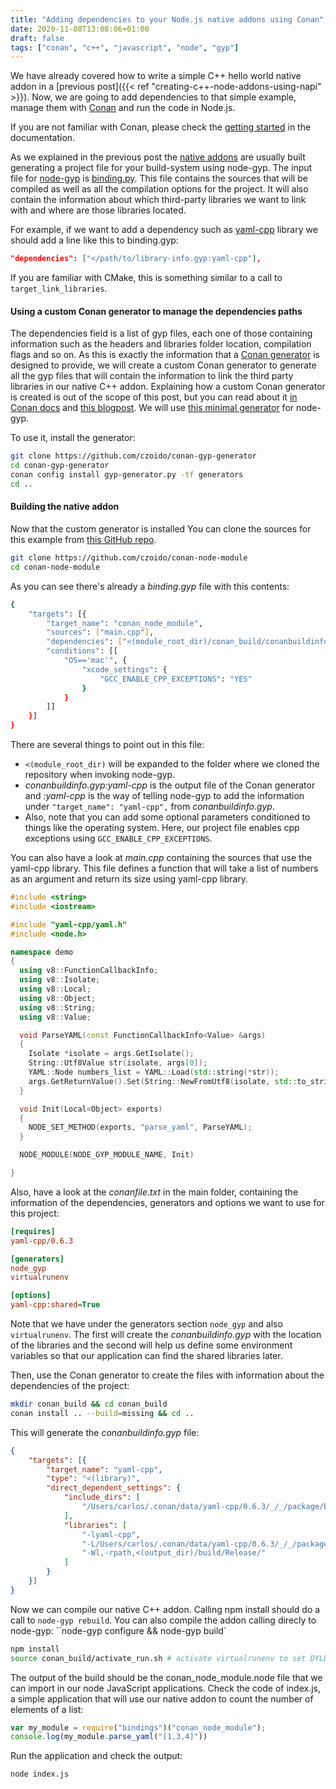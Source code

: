 ```yaml
---
title: "Adding dependencies to your Node.js native addons using Conan"
date: 2020-11-08T13:08:06+01:00
draft: false
tags: ["conan", "c++", "javascript", "node", "gyp"]
---
```


We have already covered how to write a simple C++ hello world native addon in a [previous post]({{< ref
"creating-c++-node-addons-using-napi" >}}). Now, we are going to add dependencies to that simple
example, manage them with [Conan](https://docs.conan.io/en/latest/) and run the code in Node.js.

If you are not familiar with Conan, please check the [getting
started](https://docs.conan.io/en/latest/getting_started.html) in the documentation.

As we explained in the previous post the [native addons](https://nodejs.org/api/addons.html) are
usually built generating a project file for your build-system using node-gyp. The input file for
[node-gyp](https://github.com/nodejs/node-gyp) is
[binding.py](https://github.com/nodejs/node-gyp#the-bindinggyp-file). This file contains the sources
that will be compiled as well as all the compilation options for the project. It will also contain
the information about which third-party libraries we want to link with and where are those libraries
located.

For example, if we want to add a dependency such as [yaml-cpp](https://conan.io/center/yaml-cpp)
library we should add a line like this to binding.gyp:

```json
"dependencies": ["</path/to/library-info.gyp:yaml-cpp"],
```

If you are familiar with CMake, this is something similar to a call to `target_link_libraries`.

#### Using a custom Conan generator to manage the dependencies paths

The dependencies field is a list of gyp files, each one of those containing information such as the
headers and libraries folder location, compilation flags and so on. As this is exactly the
information that a [Conan generator](https://docs.conan.io/en/latest/reference/generators.html) is
designed to provide, we will create a custom Conan generator to generate all the gyp files that will
contain the information to link the third party libraries in our native C++ addon. Explaining how a
custom Conan generator is created is out of the scope of this post, but you can read about it [in
Conan docs](https://docs.conan.io/en/latest/reference/generators/custom.html#custom-generator) and
[this
blogpost](https://blog.conan.io/2019/07/24/C++-build-systems-new-integrations-in-Conan-package-manager.html).
We will use [this minimal generator](https://github.com/czoido/conan-gyp-generator) for node-gyp.

To use it, install the generator:

```bash
git clone https://github.com/czoido/conan-gyp-generator
cd conan-gyp-generator
conan config install gyp-generator.py -tf generators
cd ..
```

#### Building the native addon

Now that the custom generator is installed You can clone the sources for this example from [this
GitHub repo](https://github.com/czoido/conan-node-module).

```bash
git clone https://github.com/czoido/conan-node-module
cd conan-node-module
```

As you can see there's already a *binding.gyp* file with this contents:

```bash
{
    "targets": [{
        "target_name": "conan_node_module",
        "sources": ["main.cpp"],
        "dependencies": ["<(module_root_dir)/conan_build/conanbuildinfo.gyp:yaml-cpp"],
        "conditions": [[
            "OS=='mac'", {
                "xcode_settings": {
                    "GCC_ENABLE_CPP_EXCEPTIONS": "YES"
                }
            }
        ]]
    }]
}
```

There are several things to point out in this file:

- `<(module_root_dir)` will be expanded to the folder where we cloned the repository when invoking
  node-gyp.
- *conanbuildinfo.gyp:yaml-cpp* is the output file of the Conan generator and *:yaml-cpp* is the way
  of telling node-gyp to add the information under `"target_name": "yaml-cpp",` from
  *conanbuildinfo.gyp*.
- Also, note that you can add some optional parameters conditioned to things like the operating
  system. Here, our project file enables cpp exceptions using `GCC_ENABLE_CPP_EXCEPTIONS`.

You can also have a look at *main.cpp* containing the sources that use the yaml-cpp library. This file
defines a function that will take a list of numbers as an argument and return its size using yaml-cpp
library.

```cpp
#include <string>
#include <iostream>

#include "yaml-cpp/yaml.h"
#include <node.h>

namespace demo
{
  using v8::FunctionCallbackInfo;
  using v8::Isolate;
  using v8::Local;
  using v8::Object;
  using v8::String;
  using v8::Value;

  void ParseYAML(const FunctionCallbackInfo<Value> &args)
  {
    Isolate *isolate = args.GetIsolate();
    String::Utf8Value str(isolate, args[0]);
    YAML::Node numbers_list = YAML::Load(std::string(*str));
    args.GetReturnValue().Set(String::NewFromUtf8(isolate, std::to_string(numbers_list.size()).c_str()).ToLocalChecked());
  }

  void Init(Local<Object> exports)
  {
    NODE_SET_METHOD(exports, "parse_yaml", ParseYAML);
  }

  NODE_MODULE(NODE_GYP_MODULE_NAME, Init)

}
```

Also, have a look at the *conanfile.txt* in the main folder, containing the information of the
dependencies, generators and options we want to use for this project:

```ini
[requires]
yaml-cpp/0.6.3

[generators]
node_gyp
virtualrunenv

[options]
yaml-cpp:shared=True
```

Note that we have under the generators section `node_gyp` and also `virtualrunenv`. The first will
create the *conanbuildinfo.gyp* with the location of the libraries and the second will help us define
some environment variables so that our application can find the shared libraries later.

Then, use the Conan generator to create the files with information about the dependencies of the project:

```bash
mkdir conan_build && cd conan_build
conan install .. --build=missing && cd ..
```

This will generate the *conanbuildinfo.gyp* file:

```json
{
    "targets": [{
        "target_name": "yaml-cpp",
        "type": "<(library)",
        "direct_dependent_settings": {
            "include_dirs": [
                "/Users/carlos/.conan/data/yaml-cpp/0.6.3/_/_/package/ba3872b419f0b5f5948b43bc6817447b031fa997/include",                    
            ],
            "libraries": [
                "-lyaml-cpp", 
                "-L/Users/carlos/.conan/data/yaml-cpp/0.6.3/_/_/package/ba3872b419f0b5f5948b43bc6817447b031fa997/lib",
                "-Wl,-rpath,<(output_dir)/build/Release/"
            ]
        }
    }]
}
```

Now we can compile our native C++ addon. Calling npm install should do a call to `node-gyp rebuild`.
You can also compile the addon calling direcly to node-gyp: ``node-gyp configure && node-gyp build´

```bash
npm install
source conan_build/activate_run.sh # activate virtualrunenv to set DYLD_LIBRARY_PATH so that it finds dependencies .so
```

The output of the build should be the conan_node_module.node file that we can import in our node
JavaScript applications. Check the code of index.js, a simple application that will use our native addon to count the number of elements of a list:

```javascript
var my_module = require("bindings")("conan_node_module");
console.log(my_module.parse_yaml("[1,3,4]"))
```

Run the application and check the output:

```bash
node index.js
```
